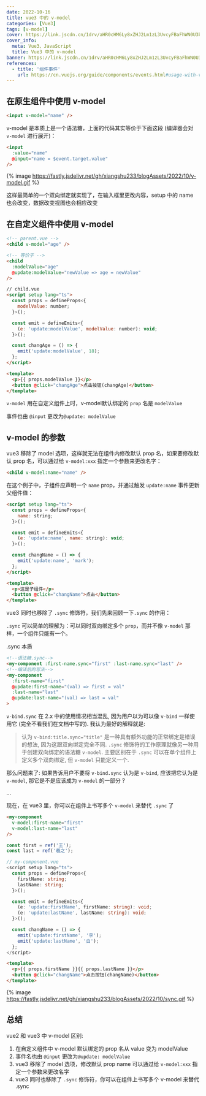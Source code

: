 ```yaml
---
date: 2022-10-16
title: vue3 中的 v-model
categories: [Vue3]
tags: [v-model]
cover: https://link.jscdn.cn/1drv/aHR0cHM6Ly8xZHJ2Lm1zL3UvcyFBaFhWN0U3bHBTaWtsbndLSnpRVTdCUnhVc0dyP2U9ZFFhVzl3.jpg
cover_info:
  meta: Vue3、JavaScript
  title: Vue3 中的 v-model
banner: https://link.jscdn.cn/1drv/aHR0cHM6Ly8xZHJ2Lm1zL3UvcyFBaFhWN0U3bHBTaWtsbndLSnpRVTdCUnhVc0dyP2U9ZFFhVzl3.jpg
references:
  - title: '组件事件'
    url: https://cn.vuejs.org/guide/components/events.html#usage-with-v-model
---
```


## 在原生组件中使用 v-model

```html
<input v-model="name" />
```

v-model 是本质上是一个语法糖，上面的代码其实等价于下面这段 (编译器会对 `v-model` 进行展开)：

```html
<input
  :value="name"
  @input="name = $event.target.value"
/>
```
{% image  https://fastly.jsdelivr.net/gh/xiangshu233/blogAssets/2022/10/v-model.gif %}

这样最简单的一个双向绑定就实现了，在输入框里更改内容，setup 中的  name 也会改变，数据改变视图也会相应改变

## 在自定义组件中使用 v-model

```html
<!-- parent.vue -->
<child v-model="age" />

<!-- 等价于 -->
<child
  :modelValue="age"
  @update:modelValue="newValue => age = newValue"
/>
```

```html
// child.vue
<script setup lang="ts">
  const props = defineProps<{
    modelValue: number;
  }>();

  const emit = defineEmits<{
    (e: 'update:modelValue', modelValue: number): void;
  }>();

  const changAge = () => {
    emit('update:modelValue', 18);
  };
</script>

<template>
  <p>{{ props.modelValue }}</p>
  <button @click="changAge">点击按钮(changAge)</button>
</template>
```

`v-model` 用在自定义组件上时，v-model默认绑定的 `prop` 名是 `modelValue`

事件也由 `@input` 更改为`@update: modelValue`

## v-model 的参数

vue3 移除了 model 选项，这样就无法在组件内修改默认 prop 名，如果要修改默认 prop 名，可以通过给 `v-model:xxx` 指定一个参数来更改名字：

```html
<child v-model:name="name" />
```

在这个例子中，子组件应声明一个 `name` prop，并通过触发 `update:name` 事件更新父组件值：

```html
<script setup lang="ts">
  const props = defineProps<{
    name: string;
  }>();

  const emit = defineEmits<{
    (e: 'update:name', name: string): void;
  }>();

  const changName = () => {
    emit('update:name', 'mark');
  };
</script>

<template>
  <p>这是子组件</p>
  <button @click="changName">点击</button>
</template>
```

vue3 同时也移除了 `.sync` 修饰符，我们先来回顾一下`.sync` 的作用：

`.sync` 可以简单的理解为：可以同时双向绑定多个 `prop`，而并不像 `v-model` 那样，一个组件只能有一个。

.sync 本质

```html
<!--语法糖.sync-->
<my-component :first-name.sync="first" :last-name.sync="last" />
<!--编译后的写法-->
<my-component
  :first-name="first"
  @update:first-name="(val) => first = val"
  :last-name="last"
  @update:last-name="(val) => last = val"
>
```

`v-bind.sync` 在 2.x 中的使用情况相当混乱, 因为用户以为可以像 `v-bind` 一样使用它 (完全不看我们在文档中写的). 我认为最好的解释就是:

> 认为 `v-bind:title.sync="title"` 是一种具有额外功能的正常绑定是错误的想法, 因为这跟双向绑定完全不同. `.sync` 修饰符的工作原理就像另一种用于创建双向绑定的语法糖 `v-model`. 主要区别在于 `.sync` 可以在单个组件上定义多个双向绑定, 但 `v-model` 只能定义一个.

那么问题来了: 如果告诉用户不要将 `v-bind.sync` 认为是 `v-bind`, 应该把它认为是 `v-model`, 那它是不是应该成为 `v-model` 的一部分 ?

...

现在，在 vue3 里，你可以在组件上书写多个 `v-model` 来替代 `.sync` 了

```html
<my-component
  v-model:first-name="first"
  v-model:last-name="last"
/>
```

```ts
const first = ref('王');
const last = ref('羲之');
```

```ts
// my-component.vue
<script setup lang="ts">
  const props = defineProps<{
    firstName: string;
    lastName: string;
  }>();

  const emit = defineEmits<{
    (e: 'update:firstName', firstName: string): void;
    (e: 'update:lastName', lastName: string): void;
  }>();

  const changName = () => {
    emit('update:firstName', '李');
    emit('update:lastName', '白');
  };
</script>
```
```html
<template>
  <p>{{ props.firstName }}{{ props.lastName }}</p>
  <button @click="changName">点击按钮(changName)</button>
</template>
```
{% image   https://fastly.jsdelivr.net/gh/xiangshu233/blogAssets/2022/10/sync.gif %}

## 总结

vue2 和 vue3 中 v-model 区别:

1. 在自定义组件中 v-model 默认绑定的 prop 名从 value 变为 modelValue
2. 事件名也由 `@input` 更改为`@update: modelValue`
3. vue3 移除了 model 选项，修改默认 prop name 可以通过给 `v-model:xxx` 指定一个参数来更改名字
4. vue3 同时也移除了 `.sync` 修饰符，你可以在组件上书写多个 v-model 来替代 .sync

